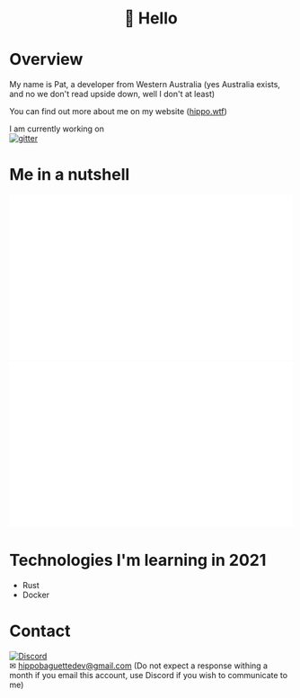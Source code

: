 ### <h1 align="center"> 👋 Hello </h1>

<!--
**HippoBaguette/HippoBaguette** is a ✨ _special_ ✨ repository because its `README.md` (this file) appears on your GitHub profile.
-->
# Overview

My name is Pat, a developer from Western Australia (yes Australia exists, and no we don't read upside down, well I don't at least)    

You can find out more about me on my website ([hippo.wtf](https://hippo.wtf))

I am currently working on  
[![gitter](https://avatars.githubusercontent.com/u/86872269?s=200&v=4)](https://github.com/gitteraction)
  
# Me in a nutshell

<a href="https://github.com/jstrieb/github-stats">

![](https://github.com/HippoBaguette/HippoBaguette/blob/master/generated/overview.svg)
![](https://github.com/HippoBaguette/HippoBaguette/blob/master/generated/languages.svg)

</a>  

# Technologies I'm learning in 2021
- Rust
- Docker

# Contact
[![Discord](https://img.shields.io/badge/Discord-Hipposuarus%230665-orange?logo=discord&style=for-the-badge)](https://discord.com/)     
✉ hippobaguettedev@gmail.com  (Do not expect a response withing a month if you email this account, use Discord if you wish to communicate to me)
